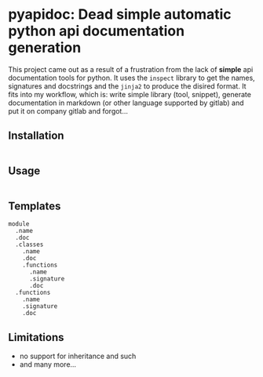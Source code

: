 # pyapidoc: Dead simple automatic python api documentation generation

This project came out as a result of a frustration from the lack of **simple** api documentation tools for python. It uses the `inspect` library to get the names, signatures and docstrings and the `jinja2` to produce the disired format. It fits into my workflow, which is: write simple library (tool, snippet), generate documentation in markdown (or other language supported by gitlab) and put it on company gitlab and forgot... 

## Installation

```shell

```

## Usage

```shell
```

## Templates

```
module
  .name
  .doc
  .classes
    .name
    .doc
    .functions
      .name
      .signature
      .doc
  .functions
    .name
    .signature
    .doc
```
## Limitations

- no support for inheritance and such
- and many more...
